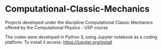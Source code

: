 # Computational-Classic-Mechanics
Projects developed under the discipline Computational Classic Mechanics offered by the Computational Physics - USP course

The codes were developed in Python 3, using Jupyter notebook as a coding platform. To install it access: https://jupyter.org/install
